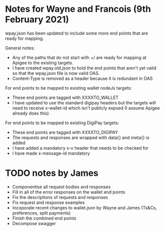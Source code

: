 # Notes for Wayne and Francois (9th February 2021)

wpay.json has been updated to include some more end points that are ready for
mapping.

General notes:

* Any of the paths that do not start with +/ are ready for mapping at Apigee to
the existing targets.
* I have created wpay.old.json to hold the end points that aren't yet valid so
that the wpay.json file is now valid OAS.
* Content-Type is removed as a header because it is redundant in OAS

For end points to be mapped to existing wallet nodeJs targets:

* These end points are tagged with XXXXTO_WALLET
* I have updated to use the standard digipay headers but the targets will need
    to receive x-wallet-id which isn't publicly expsed (I assume Apigee already
    does this)

For end points to be mapped to existing DigiPay targets:

* These end points are tagged with XXXXTO_DIGIPAY
* The requests and responses are wrapped with data{} and meta{} is added
* I have added a mandatory x-v header that needs to be checked for
* I have made x-message-id mandatory

# TODO notes by James

* Componentise all request bodies and responses
* Fill in all of the error responses on the wallet end points
* Fix the descriptions of requests and responses
* Fix request and response examples
* Incoporate recent changes to wallet.json by Wayne and James (Ts&Cs,
    preferences, split payments)
* Finish the combined end points
* Decompose swagger

